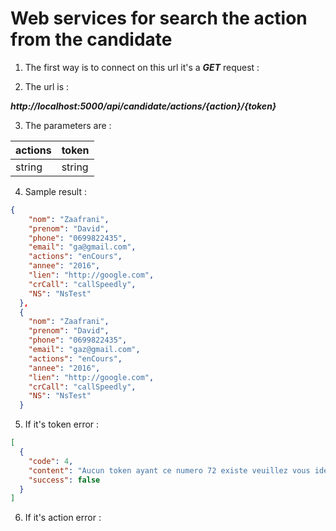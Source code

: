# Web services for search the action from the candidate

1. The first way is to connect on this url  it's a ***GET*** request :

2. The url is : 

***http://localhost:5000/api/candidate/actions/{action}/{token}***

3. The parameters are : 

|  actions | token   |
|---|---| 
|  string |  string |


4. Sample result : 

``` json
{
    "nom": "Zaafrani",
    "prenom": "David",
    "phone": "0699822435",
    "email": "ga@gmail.com",
    "actions": "enCours",
    "annee": "2016",
    "lien": "http://google.com",
    "crCall": "callSpeedly",
    "NS": "NsTest"
  },
  {
    "nom": "Zaafrani",
    "prenom": "David",
    "phone": "0699822435",
    "email": "gaz@gmail.com",
    "actions": "enCours",
    "annee": "2016",
    "lien": "http://google.com",
    "crCall": "callSpeedly",
    "NS": "NsTest"
  }
```

5. If it's token error : 

``` json
[
  {
    "code": 4,
    "content": "Aucun token ayant ce numero 72 existe veuillez vous identifier",
    "success": false
  }
]
```

6. If it's action error :

